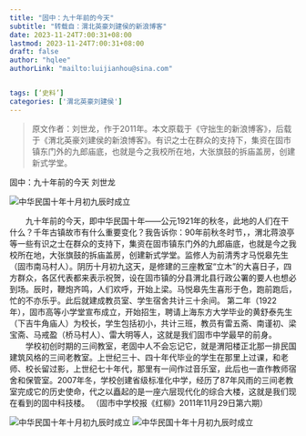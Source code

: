```yaml
---
title: "固中：九十年前的今天"
subtitle: "转载自：渭北英豪刘建侯的新浪博客"
date: 2023-11-24T7:00:31+08:00
lastmod: 2023-11-24T7:00:31+08:00
draft: false
author: "hqlee"
authorLink: "mailto:luijianhou@sina.com"


tags: [‘史料’]
categories: ['渭北英豪刘建侯']
---
```


> 原文作者：刘世龙，作于2011年。本文原载于《守拙生的新浪博客》，后载于《渭北英豪刘建侯的新浪博客》。有识之士在群众的支持下，集资在固市镇东门外的九郎庙底，也就是今之我校所在地，大张旗鼓的拆庙盖房，创建新式学堂。

 固中：九十年前的今天    刘世龙

 ![ 中华民国十年十月初九辰时成立](/images/ljh/ljh021-1.png "2007年固中拆下的老教室梁板上写有“中华民国十年十月初九辰时成立”字样（2011年拍摄）")

 　　九十年前的今天，即中华民国十年——公元1921年的秋冬，此地的人们在干什么？千年古镇故市有什么重要变化？我告诉你：90年前秋冬时节，，渭北蒋浪亭等一些有识之士在群众的支持下，集资在固市镇东门外的九郎庙底，也就是今之我校所在地，大张旗鼓的拆庙盖房，创建新式学堂。监修人为前清秀才马悦皋先生（固市南马村人）。阴历十月初九这天，是修建的三座教室“立木”的大喜日子，四方群众，各区代表都来表示祝贺，设在固市镇的分县渭北县行政公署的要人也想必到场。辰时，鞭炮齐鸣，人们欢呼，开始上梁。马悦皋先生喜形于色，跑前跑后，忙的不亦乐乎。此后就建成教员室、学生宿舍共计三十余间。
  第二年（1922年），固市高等小学堂宣布成立，开始招生，聘请上海东方大学毕业的黄舒泰先生（下吉牛角庙人）为校长，学生包括初小，共计三班，教员有雷五斋、南谨初、梁宝斋、马戒盈（桥马村人）、雷大明等人，这就是我们固市中学最早的前身。
  　　学校初创时期的三间教室，老固中人不会忘记它，就是渭阳楼正北那一排民国建筑风格的三间老教室。上世纪三十、四十年代毕业的学生在那里上过课，和老师、校长留过影，上世纪七十年代，那里有一间作过音乐室，此后也一直作教师宿舍和保管室。2007年冬，学校创建省级标准化中学，经历了87年风雨的三间老教室完成它的历史使命，代之以矗起的是一座六层现代化的综合大楼，这就是我们现在看到的固中科技楼。
  （固市中学校报《红柳》2011年11月29日第六期）

 
  ![ 中华民国十年十月初九辰时成立](/images/ljh/ljh021-2.png "2007年固中拆下的老教室梁板上写有“中华民国十年十月初九辰时成立”字样（2011年拍摄）")
  ![ 中华民国十年十月初九辰时成立](/images/ljh/ljh021-3.png "2007年固中拆下的老教室梁板上写有“中华民国十年十月初九辰时成立”字样（2011年拍摄）")